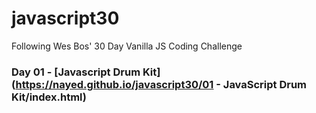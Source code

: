 # javascript30
Following Wes Bos' 30 Day Vanilla JS Coding Challenge

### Day 01 - [Javascript Drum Kit](https://nayed.github.io/javascript30/01 - JavaScript Drum Kit/index.html)
